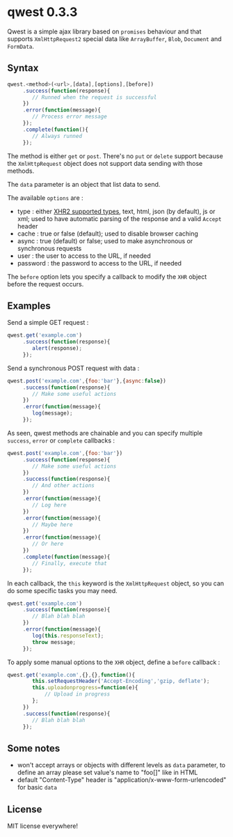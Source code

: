 qwest 0.3.3
===========

Qwest is a simple ajax library based on `promises` behaviour and that supports `XmlHttpRequest2` special data like `ArrayBuffer`, `Blob`, `Document` and `FormData`.

Syntax
------

```javascript
qwest.<method>(<url>,[data],[options],[before])
     .success(function(response){
        // Runned when the request is successful
     })
     .error(function(message){
        // Process error message
     });
     .complete(function(){
        // Always runned
     });
```

The method is either `get` or `post`. There's no `put` or `delete` support because the `XmlHttpRequest` object does not support data sending with those methods.

The `data` parameter is an object that list data to send.

The available `options` are :

- type : either [XHR2 supported types](https://developer.mozilla.org/en-US/docs/Web/API/XMLHttpRequest#Properties), text, html, json (by default), js or xml; used to have automatic parsing of the response and a valid `Accept` header
- cache : true or false (default); used to disable browser caching
- async : true (default) or false; used to make asynchronous or synchronous requests
- user : the user to access to the URL, if needed
- password : the password to access to the URL, if needed

The `before` option lets you specify a callback to modify the `XHR` object before the request occurs.

Examples
--------

Send a simple GET request :

```javascript
qwest.get('example.com')
     .success(function(response){
        alert(response);
     });
```

Send a synchronous POST request with data :

```javascript
qwest.post('example.com',{foo:'bar'},{async:false})
     .success(function(response){
        // Make some useful actions
     })
     .error(function(message){
        log(message);
     });
```

As seen, qwest methods are chainable and you can specify multiple `success`, `error` or `complete` callbacks :

```javascript
qwest.post('example.com',{foo:'bar'})
     .success(function(response){
        // Make some useful actions
     })
     .success(function(response){
        // And other actions
     })
     .error(function(message){
        // Log here
     })
     .error(function(message){
        // Maybe here
     })
     .error(function(message){
        // Or here
     })
     .complete(function(message){
        // Finally, execute that
     });
```

In each callback, the `this` keyword is the `XmlHttpRequest` object, so you can do some specific tasks you may need.

```javascript
qwest.get('example.com')
     .success(function(response){
        // Blah blah blah
     })
     .error(function(message){
        log(this.responseText);
        throw message;
     });
```

To apply some manual options to the `XHR` object, define a `before` callback :

```javascript
qwest.get('example.com',{},{},function(){
        this.setRequestHeader('Accept-Encoding','gzip, deflate');
        this.uploadonprogress=function(e){
            // Upload in progress
        };
     })
     .success(function(response){
        // Blah blah blah
     });
```

Some notes
----------

- won't accept arrays or objects with different levels as `data` parameter, to define an array please set value's name to "foo[]" like in HTML
- default "Content-Type" header is "application/x-www-form-urlencoded" for basic `data`

License
-------

MIT license everywhere!
